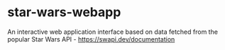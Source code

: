 # star-wars-webapp
An interactive web application interface based on data fetched from the popular Star Wars API - https://swapi.dev/documentation
